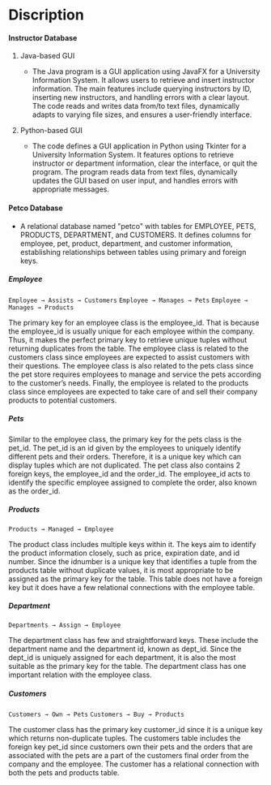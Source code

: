 # Discription
#### Instructor Database
1. Java-based GUI
   - The Java program is a GUI application using JavaFX for a University Information System. It allows users to retrieve and insert instructor information. The main features include querying instructors by ID, inserting new instructors, and handling errors with a clear layout. The code reads and writes data from/to text files, dynamically adapts to varying file sizes, and ensures a user-friendly interface.

2. Python-based GUI
   - The code defines a GUI application in Python using Tkinter for a University Information System. It features options to retrieve instructor or department information, clear the interface, or quit the program. The program reads data from text files, dynamically updates the GUI based on user input, and handles errors with appropriate messages.

#### Petco Database
- A relational database named "petco" with tables for EMPLOYEE, PETS, PRODUCTS, DEPARTMENT, and CUSTOMERS. It defines columns for employee, pet, product, department, and customer information, establishing relationships between tables using primary and foreign keys.

##### Employee
`Employee → Assists → Customers`
`Employee → Manages → Pets`
`Employee → Manages → Products`

The primary key for an employee class is the employee_id. That is because the employee_id is usually unique for each employee within the company. Thus, it makes the perfect primary key to retrieve unique tuples without returning duplicates from the table. The employee class is related to the customers class since employees are expected to assist customers with their questions. The employee class is also related to the pets class since the pet store requires employees to manage and service the pets according to the customer’s needs. Finally, the employee is related to the products class since employees are expected to take care of and sell their company products to potential customers.



##### Pets
Similar to the employee class, the primary key for the pets class is the pet_id. The pet_id is an id given by the employees to uniquely identify different pets and their orders. Therefore, it is a unique key which can display tuples which are not duplicated. The pet class also contains 2 foreign keys, the employee_id and the order_id. The employee_id acts to identify the specific employee assigned to complete the order, also known as the order_id.

##### Products
`Products → Managed → Employee`

The product class includes multiple keys within it. The keys aim to identify the product information closely, such as price, expiration date, and id number. Since the idnumber is a unique key that identifies a tuple from the products table without duplicate values, it is most appropriate to be assigned as the primary key for the table. This table does not have a foreign key but it does have a few relational connections with the employee table.

##### Department
`Departments → Assign → Employee`

The department class has few and straightforward keys. These include the department name and the department id, known as dept_id. Since the dept_id is uniquely assigned for each department, it is also the most suitable as the primary key for the table. The department class has one important relation with the employee class.

##### Customers
`Customers → Own → Pets`
`Customers → Buy → Products`

The customer class has the primary key customer_id since it is a unique key which returns non-duplicate tuples. The customers table includes the foreign key pet_id since customers own their pets and the orders that are associated with the pets are a part of the customers final order from the company and the employee. The customer has a relational connection with both the pets and products table.
